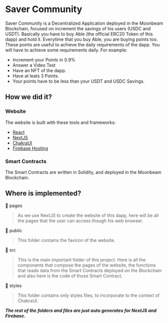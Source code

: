 # Saver Community

Saver Community is a Decentralized Application deployed in the Moonbeam Blockchain, focused on increment the savings of his users (USDC and USDT).
Basically you have to buy Able (the official ERC20 Token of this dapp) and hold it.
Everytime that you buy Able, you are buying points too. These points are useful to achieve the daily requirements of the dapp.
You will have to achieve some requirements daily. For example:
- Increment your Points in 0.9%
- Answer a Video Test
- Have an NFT of the dapp.
- Have at leats 3 Points.
- Your points have to be less than your USDT and USDC Savings.

## How we did it?
### Website
The website is built with these tools and frameworks:
- [React](https://legacy.reactjs.org/)
- [NextJS](https://nextjs.org/)
- [ChakraUI](https://chakra-ui.com/)
- [Firebase Hosting](https://firebase.google.com/)

### Smart Contracts
The Smart Contracts are written in Solidity, and deployed in the Moonbeam Blockchain.

## Where is implemented?
📁 pages
> As we use NextJS to create the website of this dapp, here will be all the pages that the user can access though his web browser.

📁 public
> This folder contains the favicon of the website.

📁 src
> This is the main important folder of this project. Here is all the components that compose the pages of the website, the functions that reads data from the Smart Contracts deployed on the Blockchain and also here is the code of those Smart Contract.

📁 styles
> This folder contains only styles files, to incorporate to the context of ChakraUI.

***The rest of the folders and files are just auto generates for NextJS and Firebase.***